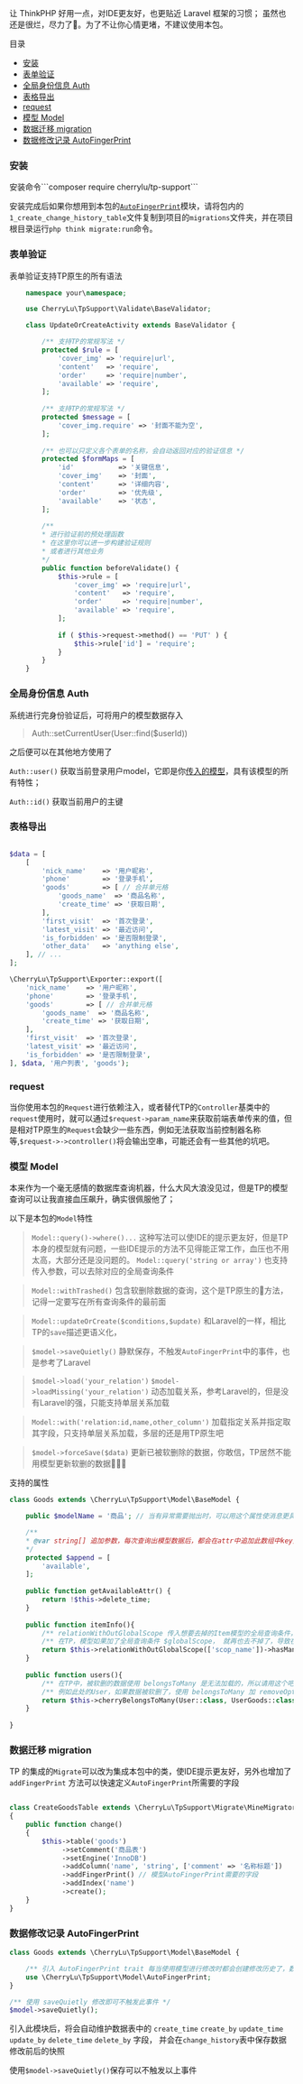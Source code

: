让 ThinkPHP 好用一点，对IDE更友好，也更贴近 Laravel 框架的习惯；
虽然也还是很烂，尽力了🤣。为了不让你心情更堵，不建议使用本包。

目录
-  [安装](#install)
-  [表单验证](#validate)
-  [全局身份信息 Auth](#auth)
-  [表格导出](#export)
-  [request](#request)
-  [模型 Model](#model)
-  [数据迁移 migration](#migration)
-  [数据修改记录 AutoFingerPrint](#change-history)

<h3 id="install">安装</h3>
安装命令```composer require cherrylu/tp-support```

安装完成后如果你想用到本包的<a href="#change-history">`AutoFingerPrint`</a>模块，请将包内的`1_create_change_history_table`文件复制到项目的`migrations`文件夹，并在项目根目录运行`php think migrate:run`命令。


<h3 id="validate">表单验证</h3>

表单验证支持TP原生的所有语法

```php
    namespace your\namespace;

    use CherryLu\TpSupport\Validate\BaseValidator;

    class UpdateOrCreateActivity extends BaseValidator {

        /** 支持TP的常规写法 */
        protected $rule = [
            'cover_img' => 'require|url',
            'content'   => 'require',
            'order'     => 'require|number',
            'available' => 'require',
        ];
    
        /** 支持TP的常规写法 */
        protected $message = [
            'cover_img.require' => '封面不能为空',
        ];
    
        /** 也可以只定义各个表单的名称，会自动返回对应的验证信息 */
        protected $formMaps = [
            'id'           => '关键信息',
            'cover_img'    => '封面',
            'content'      => '详细内容',
            'order'        => '优先级',
            'available'    => '状态',
        ];
        
        /** 
        * 进行验证前的预处理函数 
        * 在这里你可以进一步构建验证规则
        * 或者进行其他业务
        */
        public function beforeValidate() {
            $this->rule = [
                'cover_img' => 'require|url',
                'content'   => 'require',
                'order'     => 'require|number',
                'available' => 'require',
            ];
    
            if ( $this->request->method() == 'PUT' ) {
                $this->rule['id'] = 'require';
            }
        }
    }
```

<h3 id="auth">全局身份信息 Auth</h3>

系统进行完身份验证后，可将用户的模型数据存入 
> Auth::setCurrentUser(<span id="current_model">User::find($userId)</span>)

之后便可以在其他地方使用了

`Auth::user()` 获取当前登录用户model，它即是你<a href="#current_model">传入的模型</a>，具有该模型的所有特性；

`Auth::id()` 获取当前用户的主键

<h3 id="export">表格导出</h3>

```php

$data = [
    [
        'nick_name'    => '用户昵称',
        'phone'        => '登录手机',
        'goods'        => [ // 合并单元格
            'goods_name'  => '商品名称',
            'create_time' => '获取日期',
        ],
        'first_visit'  => '首次登录',
        'latest_visit' => '最近访问',
        'is_forbidden' => '是否限制登录',
        'other_data'   => 'anything else', 
    ], // ...
];

\CherryLu\TpSupport\Exporter::export([
    'nick_name'    => '用户昵称',
    'phone'        => '登录手机',
    'goods'        => [ // 合并单元格
        'goods_name'  => '商品名称',
        'create_time' => '获取日期',
    ],
    'first_visit'  => '首次登录',
    'latest_visit' => '最近访问',
    'is_forbidden' => '是否限制登录',
], $data, '用户列表', 'goods');

```

<h3 id="request">request</h3>

当你使用本包的`Request`进行依赖注入，或者替代TP的`Controller`基类中的`request`使用时，就可以通过`$request->param_name`来获取前端表单传来的值，但是相对TP原生的`Request`会缺少一些东西，例如无法获取当前控制器名称等,`$request->->controller()`将会输出空串，可能还会有一些其他的坑吧。

<h3 id="model">模型 Model</h3>

本来作为一个毫无感情的数据库查询机器，什么大风大浪没见过，但是TP的模型查询可以让我直接血压飙升，确实很佩服他了；

以下是本包的`Model`特性
> `Model::query()->where()...`  这种写法可以使IDE的提示更友好，但是TP本身的模型就有问题，一些IDE提示的方法不见得能正常工作，血压也不用太高，大部分还是没问题的。
> `Model::query('string or array')` 也支持传入参数，可以去除对应的全局查询条件

> `Model::withTrashed()` 包含软删除数据的查询，这个是TP原生的💩方法，记得一定要写在所有查询条件的最前面

> `Model::updateOrCreate($conditions,$update)` 和Laravel的一样，相比TP的`save`描述更语义化，

> `$model->saveQuietly()` 静默保存，不触发`AutoFingerPrint`中的事件，也是参考了Laravel

> `$model->load('your_relation')` `$model->loadMissing('your_relation')` 动态加载关系，参考Laravel的，但是没有Laravel的强，只能支持单层关系加载

> `Model::with('relation:id,name,other_column')` 加载指定关系并指定取其字段，只支持单层关系加载，多层的还是用TP原生吧

> `$model->forceSave($data)` 更新已被软删除的数据，你敢信，TP居然不能用模型更新软删的数据💩💩💩

支持的属性
```php
class Goods extends \CherryLu\TpSupport\Model\BaseModel {

    public $modelName = '商品'; // 当有异常需要抛出时，可以用这个属性使消息更具可读性

    /**
    * @var string[] 追加参数，每次查询出模型数据后，都会在attr中追加此数组中key对应的值，也是参考的Laravel 
    */ 
    protected $append = [
        'available',
    ];
    
    public function getAvailableAttr() {
        return !$this->delete_time;
    }
    
    public function itemInfo(){
        /** relationWithOutGlobalScope 传入想要去掉的Item模型的全局查询条件，不传，则去掉全部的 */
        /** 在TP，模型如果加了全局查询条件 $globalScope， 就再也去不掉了，导致在关联的时候也会有这个限制 */
        return $this->relationWithOutGlobalScope(['scop_name'])->hasMany(Item::class);
    }
    
    public function users(){
        /** 在TP中，被软删的数据使用 belongsToMany 是无法加载的，所以请用这个吧 */
        /** 例如此处的User，如果数据被软删了，使用 belongsToMany 加 removeOption 也是无法关联到的 */
        return $this->cherryBelongsToMany(User::class, UserGoods::class, 'your_column', 'your_column', true);
    }
    
}
```


<h3 id="migration">数据迁移 migration</h3>

TP 的集成的`Migrate`可以改为集成本包中的类，使IDE提示更友好，另外也增加了 `addFingerPrint` 方法可以快速定义`AutoFingerPrint`所需要的字段

```php

class CreateGoodsTable extends \CherryLu\TpSupport\Migrate\MineMigrator
{
    public function change()
    {
        $this->table('goods')
             ->setComment('商品表')
             ->setEngine('InnoDB')
             ->addColumn('name', 'string', ['comment' => '名称标题'])
             ->addFingerPrint() // 模型AutoFingerPrint需要的字段
             ->addIndex('name')
             ->create();
    }
}

```

<h3 id="change-history">数据修改记录 AutoFingerPrint</h3>

```php
class Goods extends \CherryLu\TpSupport\Model\BaseModel {

    /** 引入 AutoFingerPrint trait 每当使用模型进行修改时都会创建修改历史了，数据存在 change_history 表中*/
    use \CherryLu\TpSupport\Model\AutoFingerPrint; 
}

/** 使用 saveQuietly 修改即可不触发此事件 */
$model->saveQuietly();

```

引入此模块后，将会自动维护数据表中的 `create_time` `create_by` `update_time` `update_by` `delete_time` `delete_by` 字段，
并会在`change_history`表中保存数据修改前后的快照

使用`$model->saveQuietly()`保存可以不触发以上事件
